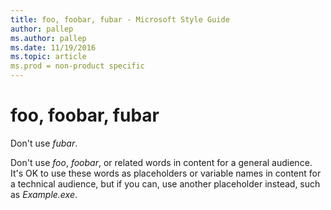 ```yaml
---
title: foo, foobar, fubar - Microsoft Style Guide
author: pallep
ms.author: pallep
ms.date: 11/19/2016
ms.topic: article
ms.prod = non-product specific
---
```


# foo, foobar, fubar

Don't use *fubar*.

Don't use *foo*, *foobar*, or related words in content for a general audience. It's OK to use
these words as placeholders or variable names in content for a
technical audience, but if you can, use another placeholder instead,
such as *Example.exe*.
